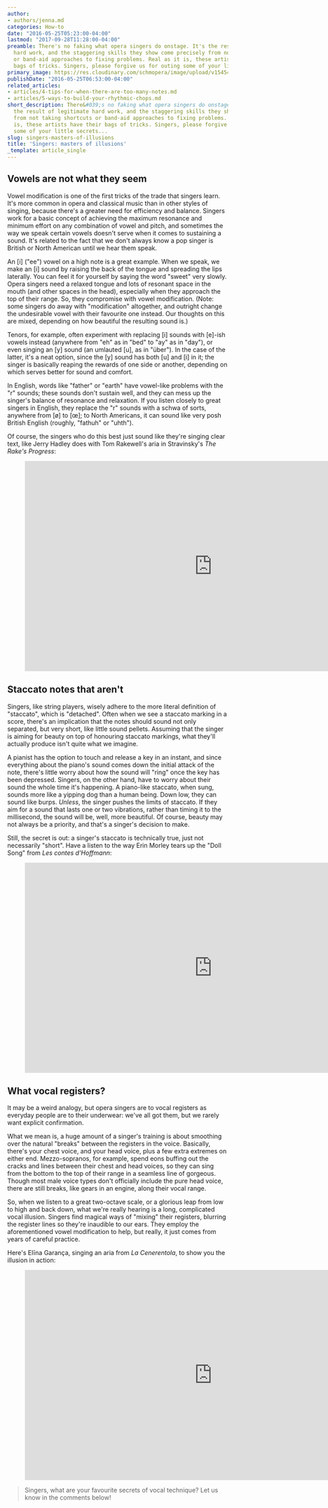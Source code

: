 ```yaml
---
author:
- authors/jenna.md
categories: How-to
date: "2016-05-25T05:23:00-04:00"
lastmod: "2017-09-28T11:28:00-04:00"
preamble: There's no faking what opera singers do onstage. It's the result of legitimate
  hard work, and the staggering skills they show come precisely from not taking shortcuts
  or band-aid approaches to fixing problems. Real as it is, these artists have their
  bags of tricks. Singers, please forgive us for outing some of your little secrets...
primary_image: https://res.cloudinary.com/schmopera/image/upload/v1545409169/media/webhook-uploads/1506612476636/2017-09-28---Illusion.jpg.jpg
publishDate: "2016-05-25T06:53:00-04:00"
related_articles:
- articles/4-tips-for-when-there-are-too-many-notes.md
- articles/5-ways-to-build-your-rhythmic-chops.md
short_description: There&#039;s no faking what opera singers do onstage. It&#039;s
  the result of legitimate hard work, and the staggering skills they show come precisely
  from not taking shortcuts or band-aid approaches to fixing problems. Real as it
  is, these artists have their bags of tricks. Singers, please forgive us for outing
  some of your little secrets...
slug: singers-masters-of-illusions
title: 'Singers: masters of illusions'
_template: article_single
---
```


## Vowels are not what they seem

Vowel modification is one of the first tricks of the trade that singers learn. It's more common in opera and classical music than in other styles of singing, because there's a greater need for efficiency and balance. Singers work for a basic concept of achieving the maximum resonance and minimum effort on any combination of vowel and pitch, and sometimes the way we speak certain vowels doesn't serve when it comes to sustaining a sound. It's related to the fact that we don't always know a pop singer is British or North American until we hear them speak.

An [i] ("ee") vowel on a high note is a great example. When we speak, we make an [i] sound by raising the back of the tongue and spreading the lips laterally. You can feel it for yourself by saying the word "sweet" very slowly. Opera singers need a relaxed tongue and lots of resonant space in the mouth (and other spaces in the head), especially when they approach the top of their range. So, they compromise with vowel modification. (Note: some singers do away with "modification" altogether, and outright change the undesirable vowel with their favourite one instead. Our thoughts on this are mixed, depending on how beautiful the resulting sound is.)

Tenors, for example, often experiment with replacing [i] sounds with [e]-ish vowels instead (anywhere from "eh" as in "bed" to "ay" as in "day"), or even singing an [y] sound (an umlauted [u], as in "über"). In the case of the latter, it's a neat option, since the [y] sound has both [u] and [i] in it; the singer is basically reaping the rewards of one side or another, depending on which serves better for sound and comfort.

In English, words like "father" or "earth" have vowel-like problems with the "r" sounds; these sounds don't sustain well, and they can mess up the singer's balance of resonance and relaxation. If you listen closely to great singers in English, they replace the "r" sounds with a schwa of sorts, anywhere from [ø] to [œ]; to North Americans, it can sound like very posh British English (roughly, "fathuh" or "uhth").

Of course, the singers who do this best just sound like they're singing clear text, like Jerry Hadley does with Tom Rakewell's aria in Stravinsky's *The Rake's Progress*:

<figure data-type="video">
<iframe width="854" height="480" src="https://www.youtube.com/embed/DdJw86l22JA?start=408" frameborder="0" allowfullscreen></iframe>
</figure>

## Staccato notes that aren't

Singers, like string players, wisely adhere to the more literal definition of "staccato", which is "detached". Often when we see a staccato marking in a score, there's an implication that the notes should sound not only separated, but very short, like little sound pellets. Assuming that the singer is aiming for beauty on top of honouring staccato markings, what they'll actually produce isn't quite what we imagine. 

A pianist has the option to touch and release a key in an instant, and since everything about the piano's sound comes down the initial attack of the note, there's little worry about how the sound will "ring" once the key has been depressed. Singers, on the other hand, have to worry about their sound the whole time it's happening. A piano-like staccato, when sung, sounds more like a yipping dog than a human being. Down low, they can sound like burps. *Unless*, the singer pushes the limits of staccato. If they aim for a sound that lasts one or two vibrations, rather than timing it to the millisecond, the sound will be, well, more beautiful. Of course, beauty may not always be a priority, and that's a singer's decision to make. 

Still, the secret is out: a singer's staccato is technically true, just not necessarily "short". Have a listen to the way Erin Morley tears up the "Doll Song" from *Les contes d'Hoffmann*:

<figure data-type="video"><iframe width="854" height="480" src="https://www.youtube.com/embed/VXKsOeccz8w" frameborder="0" allowfullscreen></iframe>
</figure>

## What vocal registers?

It may be a weird analogy, but opera singers are to vocal registers as everyday people are to their underwear: we've all got them, but we rarely want explicit confirmation.

What we mean is, a huge amount of a singer's training is about smoothing over the natural "breaks" between the registers in the voice. Basically, there's your chest voice, and your head voice, plus a few extra extremes on either end. Mezzo-sopranos, for example, spend eons buffing out the cracks and lines between their chest and head voices, so they can sing from the bottom to the top of their range in a seamless line of gorgeous. Though most male voice types don't officially include the pure head voice, there are still breaks, like gears in an engine, along their vocal range.

So, when we listen to a great two-octave scale, or a glorious leap from low to high and back down, what we're really hearing is a long, complicated vocal illusion. Singers find magical ways of "mixing" their registers, blurring the register lines so they're inaudible to our ears. They employ the aforementioned vowel modification to help, but really, it just comes from years of careful practice.

Here's Elīna Garança, singing an aria from *La Cenerentola*, to show you the illusion in action:

<figure data-type="video">
<iframe width="854" height="480" src="https://www.youtube.com/embed/sllhVK2_Gug" frameborder="0" allowfullscreen></iframe>
</figure>

>Singers, what are your favourite secrets of vocal technique? Let us know in the comments below!
